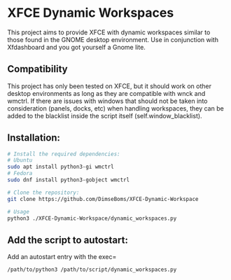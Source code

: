 # XFCE Dynamic Workspaces
This project aims to provide XFCE with dynamic workspaces similar to those found in the GNOME desktop environment. Use in conjunction with Xfdashboard and you got yourself a Gnome lite.

## Compatibility
This project has only been tested on XFCE, but it should work on other desktop environments as long as they are compatible with wnck and wmctrl. If there are issues with windows that should not be taken into consideration (panels, docks, etc) when handling workspaces, they can be added to the blacklist inside the script itself (self.window_blacklist).

## Installation:
```bash
# Install the required dependencies:
# Ubuntu
sudo apt install python3-gi wmctrl
# Fedora
sudo dnf install python3-gobject wmctrl

# Clone the repository:
git clone https://github.com/DimseBoms/XFCE-Dynamic-Workspace

# Usage
python3 ./XFCE-Dynamic-Workspace/dynamic_workspaces.py
```

## Add the script to autostart:
Add an autostart entry with the exec=
```
/path/to/python3 /path/to/script/dynamic_workspaces.py
```
